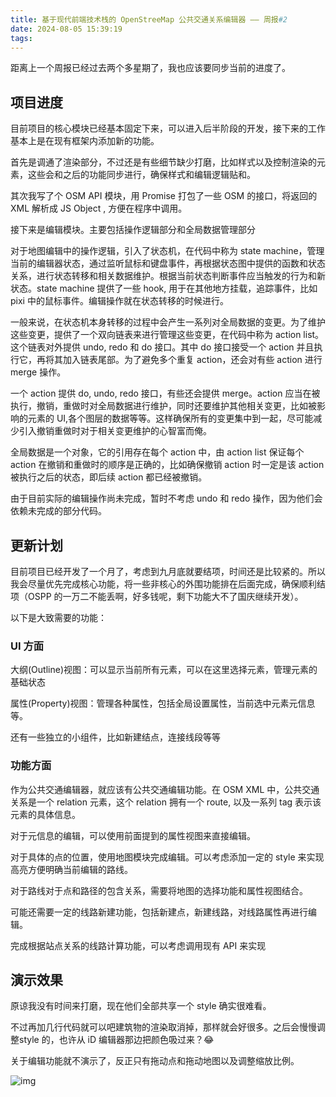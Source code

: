 ```yaml
---
title: 基于现代前端技术栈的 OpenStreeMap 公共交通关系编辑器 —— 周报#2
date: 2024-08-05 15:39:19
tags:
---
```


距离上一个周报已经过去两个多星期了，我也应该要同步当前的进度了。

## 项目进度

目前项目的核心模块已经基本固定下来，可以进入后半阶段的开发，接下来的工作基本上是在现有框架内添加新的功能。

首先是调通了渲染部分，不过还是有些细节缺少打磨，比如样式以及控制渲染的元素，这些会和之后的功能同步进行，确保样式和编辑逻辑贴和。

其次我写了个 OSM API 模块，用 Promise 打包了一些 OSM 的接口，将返回的 XML 解析成 JS Object , 方便在程序中调用。

接下来是编辑模块。主要包括操作逻辑部分和全局数据管理部分

对于地图编辑中的操作逻辑，引入了状态机，在代码中称为 state machine，管理当前的编辑器状态，通过监听鼠标和键盘事件，再根据状态图中提供的函数和状态关系，进行状态转移和相关数据维护。根据当前状态判断事件应当触发的行为和新状态。state machine 提供了一些 hook, 用于在其他地方挂载，追踪事件，比如 pixi 中的鼠标事件。编辑操作就在状态转移的时候进行。

一般来说，在状态机本身转移的过程中会产生一系列对全局数据的变更。为了维护这些变更，提供了一个双向链表来进行管理这些变更，在代码中称为 action list。这个链表对外提供 undo, redo 和 do 接口。其中 do 接口接受一个 action 并且执行它，再将其加入链表尾部。为了避免多个重复 action，还会对有些 action 进行 merge 操作。

一个 action 提供 do, undo, redo 接口，有些还会提供 merge。action 应当在被执行，撤销，重做时对全局数据进行维护，同时还要维护其他相关变更，比如被影响的元素的 UI,各个图层的数据等等。这样确保所有的变更集中到一起，尽可能减少引入撤销重做时对于相关变更维护的心智富而俺。

全局数据是一个对象，它的引用存在每个 action 中，由 action list 保证每个 action 在撤销和重做时的顺序是正确的，比如确保撤销 action 时一定是该 action 被执行之后的状态，即后续 action 都已经被撤销。

由于目前实际的编辑操作尚未完成，暂时不考虑 undo 和 redo 操作，因为他们会依赖未完成的部分代码。

## 更新计划

目前项目已经开发了一个月了，考虑到九月底就要结项，时间还是比较紧的。所以我会尽量优先完成核心功能，将一些非核心的外围功能排在后面完成，确保顺利结项（OSPP 的一万二不能丢啊，好多钱呢，剩下功能大不了国庆继续开发）。

以下是大致需要的功能：

### UI 方面

大纲(Outline)视图：可以显示当前所有元素，可以在这里选择元素，管理元素的基础状态

属性(Property)视图：管理各种属性，包括全局设置属性，当前选中元素元信息等。

还有一些独立的小组件，比如新建结点，连接线段等等

### 功能方面

作为公共交通编辑器，就应该有公共交通编辑功能。在 OSM XML 中，公共交通关系是一个 relation 元素，这个 relation 拥有一个 route, 以及一系列 tag 表示该元素的具体信息。

对于元信息的编辑，可以使用前面提到的属性视图来直接编辑。

对于具体的点的位置，使用地图模块完成编辑。可以考虑添加一定的 style 来实现高亮方便明确当前编辑的路线。

对于路线对于点和路径的包含关系，需要将地图的选择功能和属性视图结合。

可能还需要一定的线路新建功能，包括新建点，新建线路，对线路属性再进行编辑。

完成根据站点关系的线路计算功能，可以考虑调用现有 API 来实现

## 演示效果

原谅我没有时间来打磨，现在他们全部共享一个 style 确实很难看。

不过再加几行代码就可以吧建筑物的渲染取消掉，那样就会好很多。之后会慢慢调整style 的，也许从 iD 编辑器那边把颜色吸过来？😂

关于编辑功能就不演示了，反正只有拖动点和拖动地图以及调整缩放比例。

![img](/zh-cn/weekly-post-busfensi-1/2024-08-05/image.png)
